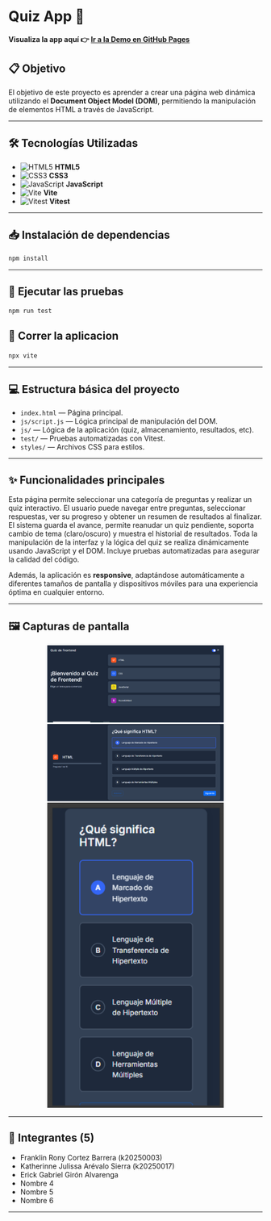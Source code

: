 # Quiz App 🚀

**Visualiza la app aquí 👉 [Ir a la Demo en GitHub Pages](https://franklinrony86.github.io/quiz-app/)**

## 📋 Objetivo

El objetivo de este proyecto es aprender a crear una página web dinámica utilizando el **Document Object Model (DOM)**, permitiendo la manipulación de elementos HTML a través de JavaScript.

---

## 🛠️ Tecnologías Utilizadas

- ![HTML5](https://img.shields.io/badge/HTML5-E34F26?logo=html5&logoColor=fff&style=flat) **HTML5**
- ![CSS3](https://img.shields.io/badge/CSS3-1572B6?logo=css3&logoColor=fff&style=flat) **CSS3**
- ![JavaScript](https://img.shields.io/badge/JavaScript-F7DF1E?logo=javascript&logoColor=222&style=flat) **JavaScript**
- ![Vite](https://img.shields.io/badge/Vite-646CFF?logo=vite&logoColor=fff&style=flat) **Vite**
- ![Vitest](https://img.shields.io/badge/Vitest-6E9F18?logo=vitest&logoColor=fff&style=flat) **Vitest**

---



## 📥 Instalación de dependencias

```bash
npm install
```

---

## 🧪 Ejecutar las pruebas

```bash
npm run test
```
## 🏃 Correr la aplicacion
```bash
npx vite
```
---

## 💻 Estructura básica del proyecto

- `index.html` — Página principal.
- `js/script.js` — Lógica principal de manipulación del DOM.
- `js/` — Lógica de la aplicación (quiz, almacenamiento, resultados, etc).
- `test/` — Pruebas automatizadas con Vitest.
- `styles/` —  Archivos CSS para estilos.

---

## ✨ Funcionalidades principales

Esta página permite seleccionar una categoría de preguntas y realizar un quiz interactivo. El usuario puede navegar entre preguntas, seleccionar respuestas, ver su progreso y obtener un resumen de resultados al finalizar. El sistema guarda el avance, permite reanudar un quiz pendiente, soporta cambio de tema (claro/oscuro) y muestra el historial de resultados. Toda la manipulación de la interfaz y la lógica del quiz se realiza dinámicamente usando JavaScript y el DOM. Incluye pruebas automatizadas para asegurar la calidad del código.

Además, la aplicación es **responsive**, adaptándose automáticamente a diferentes tamaños de pantalla y dispositivos móviles para una experiencia óptima en cualquier entorno.

---

## 🖼️ Capturas de pantalla


<p align="center">
  <img src="captura1.png" alt="Pantalla 1" width="350"/>
  <img src="captura2.png" alt="Pantalla 2" width="350"/>
  <img src="captura3.png" alt="Pantalla 3" width="350"/>
</p>

---

## 👥 Integrantes (5)

- Franklin Rony Cortez Barrera (k20250003)
- Katherinne Julissa Arévalo Sierra (k20250017)
- Erick Gabriel Girón Alvarenga 
- Nombre 4
- Nombre 5
- Nombre 6

---


